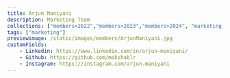 ```yaml
---
title: Arjun Maniyani
description: Marketing Team
collections: ["members>2022","members>2023","members>2024", "marketing_team"]
tags: ["marketing"]
previewimage: /static/images/members/ArjunManiyani.jpg
customFields:
    - Linkedin: https://www.linkedin.com/in/arjun-maniyani/
    - Github: https://github.com/mokshablr
    - Instagram: https://instagram.com/arjun.maniyani
---
```

